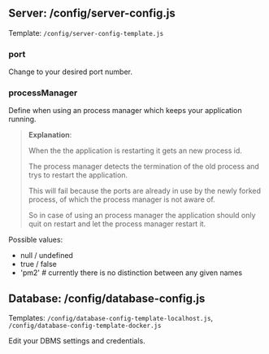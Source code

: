 ## Server: /config/server-config.js

Template: `/config/server-config-template.js`


### port

Change to your desired port number.


### processManager

Define when using an process manager which keeps your application running.

> **Explanation**:
>
> When the the application is restarting it gets an new process id.
>
> The process manager detects the termination of the old process and trys to restart the application.
>
> This will fail because the ports are already in use by the newly forked process, of which the process manager is not aware of.
>
> So in case of using an process manager the application should only quit on restart and let the process manager restart it.

Possible values:
* null / undefined
* true / false
* 'pm2' # currently there is no distinction between any given names


## Database: /config/database-config.js

Templates: `/config/database-config-template-localhost.js`, `/config/database-config-template-docker.js`

Edit your DBMS settings and credentials.